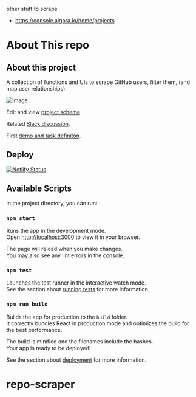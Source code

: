 other stuff to scrape

- https://console.algora.io/home/projects

# About This repo

## About this project

A collection of functions and UIs to scrape GitHub users, filter them, (and map user relationships).

![image](https://user-images.githubusercontent.com/42035131/147149300-0790602f-9211-4a8a-b792-85a1a5496208.png)

Edit and view [project schema](https://webwhiteboard.com/board/4soRD5sL0PStMV4jN2qlRgudQTfaxQ0L/)

Related [Slack discussion](https://remnote.slack.com/archives/C02KMJAR3UK/p1635966287031200).

First [demo and task definiton](https://observablehq.com/@moritzwa/stargazers-forks-filter-scraper).

## Deploy

[![Netlify Status](https://api.netlify.com/api/v1/badges/646b4908-932f-4f9c-b1a9-ff04594bfcb0/deploy-status)](https://app.netlify.com/sites/github-scraper-tool/deploys)

## Available Scripts

In the project directory, you can run:

### `npm start`

Runs the app in the development mode.\
Open [http://localhost:3000](http://localhost:3000) to view it in your browser.

The page will reload when you make changes.\
You may also see any lint errors in the console.

### `npm test`

Launches the test runner in the interactive watch mode.\
See the section about [running tests](https://facebook.github.io/create-react-app/docs/running-tests) for more information.

### `npm run build`

Builds the app for production to the `build` folder.\
It correctly bundles React in production mode and optimizes the build for the best performance.

The build is minified and the filenames include the hashes.\
Your app is ready to be deployed!

See the section about [deployment](https://facebook.github.io/create-react-app/docs/deployment) for more information.

# repo-scraper
